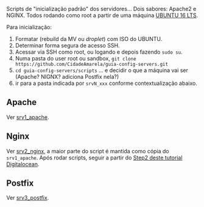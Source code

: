 
Scripts de "inicialização padrão" dos servidores... Dois sabores: Apache2 e NGINX. 
Todos rodando como root a partir de uma máquina [UBUNTU 16 LTS](http://releases.ubuntu.com/16.04/).

Para inicialização:

 1. Formatar (rebuild da MV ou *droplet*) com ISO do UBUNTU.
 2. Determinar forma segura de acesso SSH.
 3. Acessar via SSH como root, ou logando e depois fazendo `sudo su`.
 4. Numa pasta do user root ou sandbox, `git clone https://github.com/CidadeAmarela/guia-config-servers.git`
 5. `cd guia-config-servers/scripts` ... e decidir o que a máquina vai ser (Apache? NIGNX? adiciona Postfix nela?)
 6. ir para a pasta indicada por `srvN_xxx` conforme contextualização abaixo.
 
## Apache ##

Ver [srv1_apache](srv1_apache).

## Nginx ##

Ver [srv2_nginx](srv2_nginx), a maior parte do script é mantida como cópia do `srv1_apache`. 
Após rodar scripts, seguir a  partir do [Step2 deste tutorial Digitalocean](https://www.digitalocean.com/community/tutorials/how-to-install-nginx-on-ubuntu-16-04#step-2-adjust-the-firewall).

## Postfix ##

Ver [srv3_postfix](srv3_postfix).
